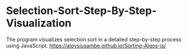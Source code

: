 # Selection-Sort-Step-By-Step-Visualization
The program visualizes selection sort in a detailed step-by-step process using JavaScript.
https://aloysiusambe.github.io/Sorting-Algos-js/

